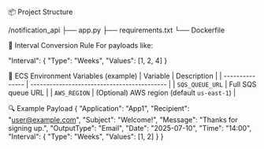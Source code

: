 📦 Project Structure

/notification_api
├── app.py
├── requirements.txt
└── Dockerfile

🔁 Interval Conversion Rule
For payloads like:

"Interval": {
  "Type": "Weeks",
  "Values": [1, 2, 4]
}


🚀 ECS Environment Variables (example)
| Variable        | Description                                 |
| --------------- | ------------------------------------------- |
| `SQS_QUEUE_URL` | Full SQS queue URL                          |
| `AWS_REGION`    | (Optional) AWS region (default `us-east-1`) |

🔍 Example Payload
{
  "Application": "App1",
  "Recipient": "user@example.com",
  "Subject": "Welcome!",
  "Message": "Thanks for signing up.",
  "OutputType": "Email",
  "Date": "2025-07-10",
  "Time": "14:00",
  "Interval": {
    "Type": "Weeks",
    "Values": [1, 2]
  }
}
